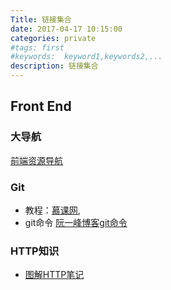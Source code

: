 ```yaml
---
Title: 链接集合 
date: 2017-04-17 10:15:00
categories: private
#tags: first
#keywords:  keyword1,keywords2,...
description: 链接集合 
---
```


## Front End

### 大导航

[前端资源导航](http://chuangzaoshi.com/code)

### Git
- 教程：[慕课网](http://www.imooc.com/learn/208),
- git命令 [阮一峰博客git命令](http://www.ruanyifeng.com/blog/2015/12/git-cheat-sheet.html)


### HTTP知识
- [图解HTTP笔记](https://www.bokeyy.com/post/chapter-4-of-illustrating-http-reading-notes.html)
